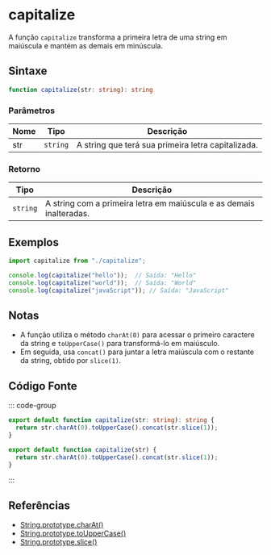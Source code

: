 # capitalize

A função `capitalize` transforma a primeira letra de uma string em maiúscula e mantém as demais em minúscula.

## Sintaxe

```typescript
function capitalize(str: string): string
```

### Parâmetros

| Nome  | Tipo     | Descrição                                      |
|-------|----------|------------------------------------------------|
| str   | `string` | A string que terá sua primeira letra capitalizada. |

### Retorno

| Tipo    | Descrição                                      |
|---------|------------------------------------------------|
| `string` | A string com a primeira letra em maiúscula e as demais inalteradas. |

## Exemplos

```typescript
import capitalize from "./capitalize";

console.log(capitalize("hello"));  // Saída: "Hello"
console.log(capitalize("world"));  // Saída: "World"
console.log(capitalize("javaScript")); // Saída: "JavaScript"
```

## Notas

- A função utiliza o método `charAt(0)` para acessar o primeiro caractere da string e `toUpperCase()` para transformá-lo em maiúsculo.
- Em seguida, usa `concat()` para juntar a letra maiúscula com o restante da string, obtido por `slice(1)`.

## Código Fonte

::: code-group
```typescript
export default function capitalize(str: string): string {
  return str.charAt(0).toUpperCase().concat(str.slice(1));
}
```

```javascript
export default function capitalize(str) {
  return str.charAt(0).toUpperCase().concat(str.slice(1));
}
```
::: 

## Referências

- [String.prototype.charAt()](https://developer.mozilla.org/pt-BR/docs/Web/JavaScript/Reference/Global_Objects/String/charAt)
- [String.prototype.toUpperCase()](https://developer.mozilla.org/pt-BR/docs/Web/JavaScript/Reference/Global_Objects/String/toUpperCase)
- [String.prototype.slice()](https://developer.mozilla.org/pt-BR/docs/Web/JavaScript/Reference/Global_Objects/String/slice)